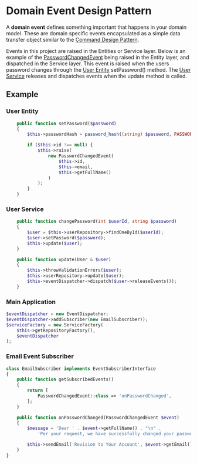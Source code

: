 # Domain Event Design Pattern

A **domain event** defines something important that happens in your domain model.
These are domain specific events encapsulated as a simple data transfer object similar to the
[Command Design Pattern](../Command).

Events in this project are raised in the Entities or Service layer. Below is an example of the
[PasswordChangedEvent](../../../src/Event/PasswordChangedEvent.php)
being raised in the Entity layer, and dispatched in the Service layer. This event is
raised when the users password changes through the
[User Entity](../../../src/Entity/User.php) setPassword() method. The
[User Service](../../../src/Service/UserService.php) releases and dispatches events when
the update method is called.

## Example

### User Entity

```php
    public function setPassword($password)
    {
        $this->passwordHash = password_hash((string) $password, PASSWORD_BCRYPT);

        if ($this->id !== null) {
            $this->raise(
                new PasswordChangedEvent(
                    $this->id,
                    $this->email,
                    $this->getFullName()
                )
            );
        }
    }
```

### User Service

```php
    public function changePassword(int $userId, string $password)
    {
        $user = $this->userRepository->findOneById($userId);
        $user->setPassword($password);
        $this->update($user);
    }

    public function update(User & $user)
    {
        $this->throwValidationErrors($user);
        $this->userRepository->update($user);
        $this->eventDispatcher->dispatch($user->releaseEvents());
    }
```

### Main Application

```php
$eventDispatcher = new EventDispatcher;
$eventDispatcher->addSubscriber(new EmailSubscriber));
$serviceFactory = new ServiceFactory(
    $this->getRepositoryFactory(),
    $eventDispatcher
);
```

### Email Event Subscriber

```php
class EmailSubscriber implements EventSubscriberInterface
{
    public function getSubscribedEvents()
    {
        return [
            PasswordChangedEvent::class => 'onPasswordChanged',
        ];
    }

    public function onPasswordChanged(PasswordChangedEvent $event)
    {
        $message = 'Dear ' . $event->getFullName() . "\n" .
            'Per your request, we have successfully changed your password.';

        $this->sendEmail('Revision to Your Account', $event->getEmail(), $message);
    }
}
```
